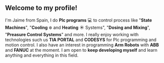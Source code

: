 ## Welcome to my profile!

I'm Jaime from Spain, I do **Plc programs** 💻 to control process like "**State Machines**", "**Cooling** ❄️ and **Heating** ☀️ Systems", "**Dosing and Mixing**", "**Preasure Control Systems**" and more. I really enjoy working with technologies such us **TIA PORTAL** and **CODESYS** for Plc programming and motion control. I also have an interest in programming **Arm Robots** with **ABB** and **FANUC** at the moment. I am open to **keep developing myself** and learn anything and everything in this field.
